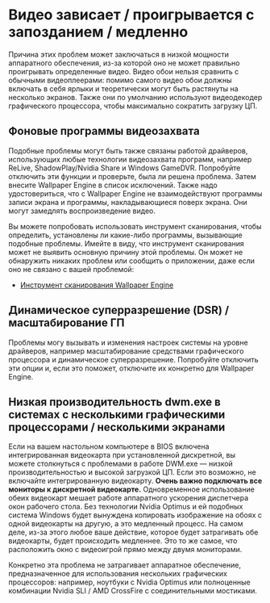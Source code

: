 # Видео зависает / проигрывается с запозданием / медленно

Причина этих проблем может заключаться в низкой мощности аппаратного обеспечения, из-за которой оно не может правильно проигрывать определенные видео. Видео обои нельзя сравнить с обычными видеоплеерами: помимо самого видео обои должны включать в себя ярлыки и теоретически могут быть растянуты на несколько экранов. Также они по умолчанию используют видеодекодер графического процессора, чтобы максимально сократить загрузку ЦП.

## Фоновые программы видеозахвата
Подобные проблемы могут быть также связаны работой драйверов, использующих любые технологии видеозахвата программ, например ReLive, ShadowPlay/Nvidia Share и Windows GameDVR. Попробуйте отключить эти функции и проверьте, была ли решена проблема. Затем внесите Wallpaper Engine в список исключений. Также надо удостовериться, что с Wallpaper Engine не взаимодействуют программы записи экрана и программы, накладывающиеся поверх экрана. Они могут замедлять воспроизведение видео.

Вы можете попробовать использовать инструмент сканирования, чтобы определить, установлены ли какие-либо программы, вызывающие подобные проблемы. Имейте в виду, что инструмент сканирования может не выявить основную причину этой проблемы. Он может не обнаружить никаких проблем или сообщить о приложении, даже если оно не связано с вашей проблемой:

* [Инструмент сканирования Wallpaper Engine](/debug/scantool_support.html)

## Динамическое суперразрешение (DSR) / масштабирование ГП
Проблемы могу вызывать и изменения настроек системы на уровне драйверов, например масштабирование средствами графического процессора и динамическое суперразрешение. Попробуйте отключить эти опции и, если это поможет, отключите их конкретно для Wallpaper Engine.

## Низкая производительность dwm.exe в системах с несколькими графическими процессорами / несколькими экранами
Если на вашем настольном компьютере в BIOS включена интегрированная видеокарта при установленной дискретной, вы можете столкнуться с проблемами в работе DWM.exe — низкой производительностью и высокой загрузкой ЦП. Если это возможно, не включайте интегрированную видеокарту. **Очень важно подключать все мониторы к дискретной видеокарте.** Одновременное использование обеих видеокарт мешает работе аппаратного ускорения диспетчера окон рабочего стола. Без технологии Nvidia Optimus и ей подобных система Windows будет вынуждена копировать изображение на обоях с одной видеокарты на другую, а это медленный процесс. На самом деле, из-за этого любое ваше действие, которое будет затрагивать обе видеокарты, будет происходить медленнее. Это то же самое, что расположить окно с видеоигрой прямо между двумя мониторами.

Конкретно эта проблема не затрагивает аппаратное обеспечение, предназначенное для использования нескольких графических процессоров: например, ноутбуки с Nvidia Optimus или полноценные комбинации Nvidia SLI / AMD CrossFire с соединительными мостиками.
